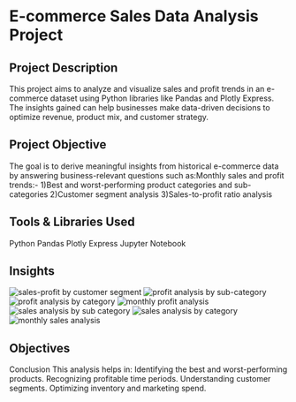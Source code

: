 # E-commerce Sales Data Analysis Project
## Project Description
This project aims to analyze and visualize sales and profit trends in an e-commerce dataset using Python libraries like Pandas and Plotly Express. The insights gained can help businesses make data-driven decisions to optimize revenue, product mix, and customer strategy.
## Project Objective
The goal is to derive meaningful insights from historical e-commerce data by answering business-relevant questions such as:Monthly sales and profit trends:-
1)Best and worst-performing product categories and sub-categories
2)Customer segment analysis
3)Sales-to-profit ratio analysis
## Tools & Libraries Used
Python
Pandas
Plotly Express
Jupyter Notebook
## Insights
![sales-profit by customer segment](https://github.com/user-attachments/assets/52c0d07d-0b65-4f0b-a620-87280c32ec9d)
![profit analysis by sub-category](https://github.com/user-attachments/assets/3d15bc1d-8315-4af5-8efa-785ffbeea88a)
![profit analysis by category](https://github.com/user-attachments/assets/d52a1a2f-7153-4c15-b9fa-d4afe7e5311f)
![monthly profit analysis](https://github.com/user-attachments/assets/e548e16f-d384-49b8-a2e3-75651e69f950)
![sales analysis by sub category](https://github.com/user-attachments/assets/023fc643-731c-4763-b41e-45c97ecd5529)
![sales analysis by category](https://github.com/user-attachments/assets/8de7fc5f-c834-4d07-9630-9ea7af0de768)
![monthly sales analysis](https://github.com/user-attachments/assets/9c5ec709-1320-47db-96dc-8409ccd1638d)
## Objectives
Conclusion
This analysis helps in:
Identifying the best and worst-performing products.
Recognizing profitable time periods.
Understanding customer segments.
Optimizing inventory and marketing spend.




